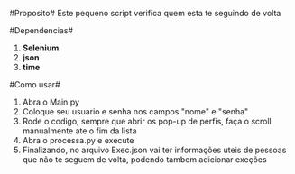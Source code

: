 #Proposito#
Este pequeno script verifica quem esta te seguindo de volta

#Dependencias#
1. **Selenium**
2. **json**
3. **time**

#Como usar#
1. Abra o Main.py
2. Coloque seu usuario e senha nos campos "nome" e "senha"
3. Rode o codigo, sempre que abrir os pop-up de perfis, faça o scroll manualmente ate o fim da lista
4. Abra o processa.py e execute
5. Finalizando, no arquivo Exec.json vai ter informações uteis de pessoas que não te seguem de volta, podendo tambem adicionar exeções

